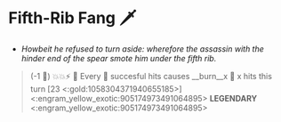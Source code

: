 # **Fifth-Rib Fang** 🗡️  
- *Howbeit he refused to turn aside: wherefore the assassin with the hinder end of the spear smote him under the fifth rib.*

> (-1 🔷) 💥💥⚡ 🔀 Every 👥 succesful hits causes __burn__x 👥 x hits this turn [23 <:gold:1058304371940655185>]
<:engram_yellow_exotic:905174973491064895> __LEGENDARY__ <:engram_yellow_exotic:905174973491064895>
